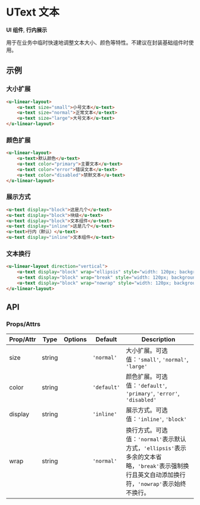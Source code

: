 <!-- 该 README.md 根据 api.yaml 和 docs/*.md 自动生成，为了方便在 GitHub 和 NPM 上查阅。如需修改，请查看源文件 -->

# UText 文本

**UI 组件**, **行内展示**

用于在业务中临时快速地调整文本大小、颜色等特性。不建议在封装基础组件时使用。

## 示例
### 大小扩展

``` html
<u-linear-layout>
    <u-text size="small">小号文本</u-text>
    <u-text size="normal">正常文本</u-text>
    <u-text size="large">大号文本</u-text>
</u-linear-layout>
```

### 颜色扩展

``` html
<u-linear-layout>
    <u-text>默认颜色</u-text>
    <u-text color="primary">主要文本</u-text>
    <u-text color="error">错误文本</u-text>
    <u-text color="disabled">禁默文本</u-text>
</u-linear-layout>
```

### 展示方式

``` html
<u-text display="block">这是几个</u-text>
<u-text display="block">块级</u-text>
<u-text display="block">文本组件</u-text>
<u-text display="inline">这是几个</u-text>
<u-text>行内（默认）</u-text>
<u-text display="inline">文本组件</u-text>
```

### 文本换行

``` html
<u-linear-layout direction="vertical">
    <u-text display="block" wrap="ellipsis" style="width: 120px; background: #f2f3f8;">天将降大任于斯人也，必先苦其心志，劳其筋骨，饿其体肤，空乏其身，行拂乱其所为也，所以动心忍性，增益其所不能。</u-text>
    <u-text display="block" wrap="break" style="width: 120px; background: #f2f3f8;">天将降大任于斯人也，必先苦其心志，劳其筋骨，饿其体肤，空乏其身，行拂乱其所为也，所以动心忍性，增益其所不能。</u-text>
    <u-text display="block" wrap="nowrap" style="width: 120px; background: #f2f3f8;">天将降大任于斯人也，必先苦其心志，劳其筋骨，饿其体肤，空乏其身，行拂乱其所为也，所以动心忍性，增益其所不能。</u-text>
</u-linear-layout>
```

## API
### Props/Attrs

| Prop/Attr | Type | Options | Default | Description |
| --------- | ---- | ------- | ------- | ----------- |
| size | string |  | `'normal'` | 大小扩展。可选值：`'small'`, `'normal'`, `'large'` |
| color | string |  | `'default'` | 颜色扩展。可选值：`'default'`, `'primary'`, `'error'`, `'disabled'` |
| display | string |  | `'inline'` | 展示方式。可选值：`'inline'`, `'block'` |
| wrap | string |  | `'normal'` | 换行方式。可选值：`'normal'`表示默认方式，`'ellipsis'`表示多余的文本省略，`'break'`表示强制换行且英文自动添加换行符，`'nowrap'`表示始终不换行。 |
